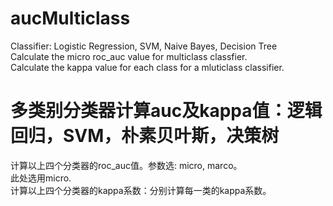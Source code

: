 # aucMulticlass 
Classifier: Logistic Regression, SVM, Naive Bayes, Decision Tree  
Calculate the micro roc_auc value for multiclass classfier.    
Calculate the kappa value for each class for a mluticlass classifier.  

# 多类别分类器计算auc及kappa值：逻辑回归，SVM，朴素贝叶斯，决策树  
计算以上四个分类器的roc_auc值。参数选: micro, marco。  
此处选用micro.    
计算以上四个分类器的kappa系数：分别计算每一类的kappa系数。
